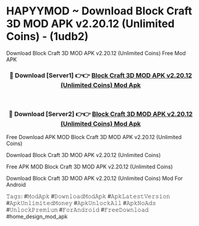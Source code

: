 # HAPYYMOD ~ Download Block Craft 3D MOD APK v2.20.12 (Unlimited Coins) - (1udb2)
Download Block Craft 3D MOD APK v2.20.12 (Unlimited Coins) Free Mod APK

<div align="center">
<h3>🔴 Download [Server1] 👉👉 <a href="https://apk-comot.site?title=Block_Craft_3D_MOD_APK_v2.20.12_(Unlimited_Coins)">Block Craft 3D MOD APK v2.20.12 (Unlimited Coins) Mod Apk</a></h3><br>

<h3>🔴 Download [Server2] 👉👉 <a href="https://apk-comot.site?title=Block_Craft_3D_MOD_APK_v2.20.12_(Unlimited_Coins)">Block Craft 3D MOD APK v2.20.12 (Unlimited Coins) Mod Apk</a></h3>
</div>


Free Download APK MOD Block Craft 3D MOD APK v2.20.12 (Unlimited Coins)

Download Block Craft 3D MOD APK v2.20.12 (Unlimited Coins) 

Free APK MOD Block Craft 3D MOD APK v2.20.12 (Unlimited Coins) 

Download Block Craft 3D MOD APK v2.20.12 (Unlimited Coins) Mod For Android

𝚃𝚊𝚐𝚜: #𝙼𝚘𝚍𝙰𝚙𝚔 #𝙳𝚘𝚠𝚗𝚕𝚘𝚊𝚍𝙼𝚘𝚍𝙰𝚙𝚔 #𝙰𝚙𝚔𝙻𝚊𝚝𝚎𝚜𝚝𝚅𝚎𝚛𝚜𝚒𝚘𝚗 #𝙰𝚙𝚔𝚄𝚗𝚕𝚒𝚖𝚒𝚝𝚎𝚍𝙼𝚘𝚗𝚎𝚢 #𝙰𝚙𝚔𝚄𝚗𝚕𝚘𝚌𝚔𝙰𝚕𝚕 #𝙰𝚙𝚔𝙽𝚘𝙰𝚍𝚜 #𝚄𝚗𝚕𝚘𝚌𝚔𝙿𝚛𝚎𝚖𝚒𝚞𝚖 #𝙵𝚘𝚛𝙰𝚗𝚍𝚛𝚘𝚒𝚍 #𝙵𝚛𝚎𝚎𝙳𝚘𝚠𝚗𝚕𝚘𝚊𝚍 #home_design_mod_apk